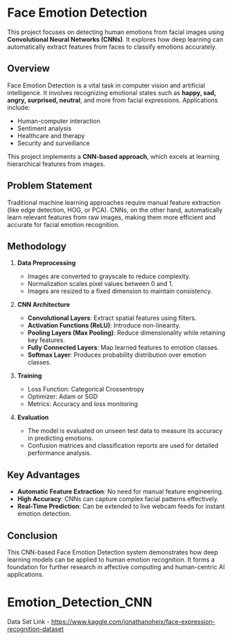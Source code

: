 # Face Emotion Detection

This project focuses on detecting human emotions from facial images using **Convolutional Neural Networks (CNNs)**. It explores how deep learning can automatically extract features from faces to classify emotions accurately.

## Overview

Face Emotion Detection is a vital task in computer vision and artificial intelligence. It involves recognizing emotional states such as **happy, sad, angry, surprised, neutral**, and more from facial expressions. Applications include:

* Human-computer interaction
* Sentiment analysis
* Healthcare and therapy
* Security and surveillance

This project implements a **CNN-based approach**, which excels at learning hierarchical features from images.

## Problem Statement

Traditional machine learning approaches require manual feature extraction (like edge detection, HOG, or PCA). CNNs, on the other hand, automatically learn relevant features from raw images, making them more efficient and accurate for facial emotion recognition.

## Methodology

1. **Data Preprocessing**

   * Images are converted to grayscale to reduce complexity.
   * Normalization scales pixel values between 0 and 1.
   * Images are resized to a fixed dimension to maintain consistency.

2. **CNN Architecture**

   * **Convolutional Layers**: Extract spatial features using filters.
   * **Activation Functions (ReLU)**: Introduce non-linearity.
   * **Pooling Layers (Max Pooling)**: Reduce dimensionality while retaining key features.
   * **Fully Connected Layers**: Map learned features to emotion classes.
   * **Softmax Layer**: Produces probability distribution over emotion classes.

3. **Training**

   * Loss Function: Categorical Crossentropy
   * Optimizer: Adam or SGD
   * Metrics: Accuracy and loss monitoring

4. **Evaluation**

   * The model is evaluated on unseen test data to measure its accuracy in predicting emotions.
   * Confusion matrices and classification reports are used for detailed performance analysis.

## Key Advantages

* **Automatic Feature Extraction**: No need for manual feature engineering.
* **High Accuracy**: CNNs can capture complex facial patterns effectively.
* **Real-Time Prediction**: Can be extended to live webcam feeds for instant emotion detection.

## Conclusion

This CNN-based Face Emotion Detection system demonstrates how deep learning models can be applied to human emotion recognition. It forms a foundation for further research in affective computing and human-centric AI applications.


# Emotion_Detection_CNN

Data Set Link - https://www.kaggle.com/jonathanoheix/face-expression-recognition-dataset

